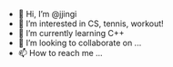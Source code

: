 - 👋 Hi, I’m @jjingi
- 👀 I’m interested in CS, tennis, workout!
- 🌱 I’m currently learning C++
- 💞️ I’m looking to collaborate on ...
- 📫 How to reach me ...

<!---
jjingi/jjingi is a ✨ special ✨ repository because its `README.md` (this file) appears on your GitHub profile.
You can click the Preview link to take a look at your changes.
--->
